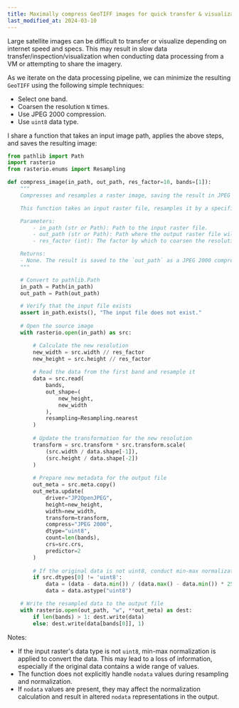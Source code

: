 ```yaml
---
title: Maximally compress GeoTIFF images for quick transfer & visualization
last_modified_at: 2024-03-10
---
```

Large satellite images can be difficult to transfer or visualize depending on internet speed and specs. This may result in slow data transfer/inspection/visualization when conducting data processing from a VM or attempting to share the imagery.

As we iterate on the data processing pipeline, we can minimize the resulting `GeoTIFF` using the following simple techniques:
- Select one band.
- Coarsen the resolution `N` times.
- Use JPEG 2000 compression.
- Use `uint8` data type.

I share a function that takes an input image path, applies the above steps, and saves the resulting image:

```python
from pathlib import Path
import rasterio
from rasterio.enums import Resampling

def compress_image(in_path, out_path, res_factor=10, bands=[1]):
    """
    Compresses and resamples a raster image, saving the result in JPEG 2000 format.

    This function takes an input raster file, resamples it by a specified factor, and compresses it using JPEG 2000. It is designed to work on the first band of the input raster. If the original data is not uint8, the function performs min-max normalization and converts it to uint8 before saving.

    Parameters:
	    - in_path (str or Path): Path to the input raster file.
	    - out_path (str or Path): Path where the output raster file will be saved.
	    - res_factor (int): The factor by which to coarsen the resolution of the image. For example, a `res_factor` of 5 will reduce both the width and height of the image by a factor of 5. Default is 5.

    Returns:
    - None. The result is saved to the `out_path` as a JPEG 2000 compressed image.
    """

    # Convert to pathlib.Path
    in_path = Path(in_path)
    out_path = Path(out_path)

    # Verify that the input file exists
    assert in_path.exists(), "The input file does not exist."
    
    # Open the source image
    with rasterio.open(in_path) as src:

        # Calculate the new resolution
        new_width = src.width // res_factor
        new_height = src.height // res_factor
        
        # Read the data from the first band and resample it
        data = src.read(
            bands,
            out_shape=(
                new_height,
                new_width
            ),
            resampling=Resampling.nearest
        )
        
        # Update the transformation for the new resolution
        transform = src.transform * src.transform.scale(
            (src.width / data.shape[-1]),
            (src.height / data.shape[-2])
        )
        
        # Prepare new metadata for the output file
        out_meta = src.meta.copy()
        out_meta.update(
            driver="JP2OpenJPEG",
            height=new_height,
            width=new_width,
            transform=transform,
            compress="JPEG 2000",
            dtype="uint8",
            count=len(bands),
            crs=src.crs,
            predictor=2
        )
        
        # If the original data is not uint8, conduct min-max normalization and convert to uint8
        if src.dtypes[0] != 'uint8':
            data = (data - data.min()) / (data.max() - data.min()) * 255
            data = data.astype("uint8")

    # Write the resampled data to the output file
    with rasterio.open(out_path, "w", **out_meta) as dest:
        if len(bands) > 1: dest.write(data)
        else: dest.write(data[bands[0]], 1)
```

Notes:
- If the input raster's data type is not `uint8`, min-max normalization is applied to convert the data. This may lead to a loss of information, especially if the original data contains a wide range of values.
- The function does not explicitly handle `nodata` values during resampling and normalization. 
- If `nodata` values are present, they may affect the normalization calculation and result in altered `nodata` representations in the output.
